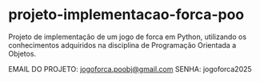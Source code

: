 # projeto-implementacao-forca-poo
 Projeto de implementação de um jogo de forca em Python, utilizando os conhecimentos adquiridos na disciplina de Programação Orientada a Objetos.

EMAIL DO PROJETO: jogoforca.poobj@gmail.com
SENHA: jogoforca2025

